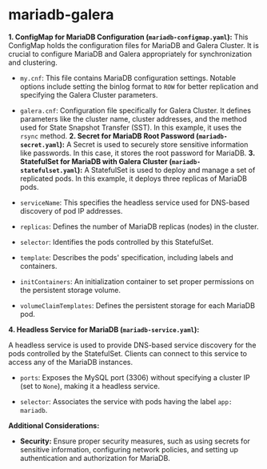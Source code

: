 # mariadb-galera
**1. ConfigMap for MariaDB Configuration (`mariadb-configmap.yaml`):**
This ConfigMap holds the configuration files for MariaDB and Galera Cluster. It is crucial to configure MariaDB and Galera appropriately for synchronization and clustering.
- `my.cnf`: This file contains MariaDB configuration settings. Notable options include setting the binlog format to `ROW` for better replication and specifying the Galera Cluster parameters.
- `galera.cnf`: Configuration file specifically for Galera Cluster. It defines parameters like the cluster name, cluster addresses, and the method used for State Snapshot Transfer (SST). In this example, it uses the `rsync` method.
**2. Secret for MariaDB Root Password (`mariadb-secret.yaml`):**
A Secret is used to securely store sensitive information like passwords. In this case, it stores the root password for MariaDB.
**3. StatefulSet for MariaDB with Galera Cluster (`mariadb-statefulset.yaml`):**
A StatefulSet is used to deploy and manage a set of replicated pods. In this example, it deploys three replicas of MariaDB pods.

- `serviceName`: This specifies the headless service used for DNS-based discovery of pod IP addresses.

- `replicas`: Defines the number of MariaDB replicas (nodes) in the cluster.

- `selector`: Identifies the pods controlled by this StatefulSet.

- `template`: Describes the pods' specification, including labels and containers.

- `initContainers`: An initialization container to set proper permissions on the persistent storage volume.

- `volumeClaimTemplates`: Defines the persistent storage for each MariaDB pod.

**4. Headless Service for MariaDB (`mariadb-service.yaml`):**

A headless service is used to provide DNS-based service discovery for the pods controlled by the StatefulSet. Clients can connect to this service to access any of the MariaDB instances.

- `ports`: Exposes the MySQL port (3306) without specifying a cluster IP (set to `None`), making it a headless service.

- `selector`: Associates the service with pods having the label `app: mariadb`.

**Additional Considerations:**

- **Security:** Ensure proper security measures, such as using secrets for sensitive information, configuring network policies, and setting up authentication and authorization for MariaDB.
